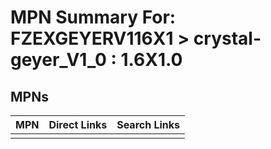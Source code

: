 



# MPN Summary For: FZEXGEYERV116X1 > crystal-geyer_V1_0 : 1.6X1.0

## MPNs
  

|MPN|Direct Links|Search Links|
| :--- | :--- | :--- |
||||
